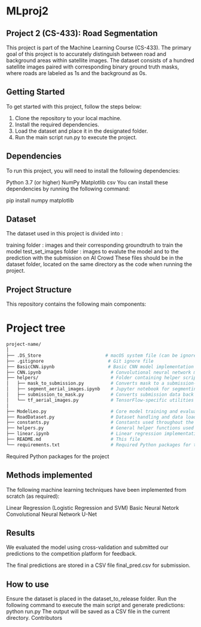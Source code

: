 # MLproj2

## Project 2 (CS-433): Road Segmentation
This project is part of the Machine Learning Course (CS-433). The primary goal of this project is to accurately distinguish between road and background areas within satellite images. The dataset consists of a hundred satellite images paired with corresponding binary ground truth masks, where roads are labeled as 1s and the background as 0s. 

## Getting Started
To get started with this project, follow the steps below:

1. Clone the repository to your local machine.
2. Install the required dependencies.
3. Load the dataset and place it in the designated folder.
4. Run the main script run.py to execute the project.

## Dependencies
To run this project, you will need to install the following dependencies:

Python 3.7 (or higher)
NumPy
Matplotlib
csv
You can install these dependencies by running the following command:

pip install numpy matplotlib

## Dataset
The dataset used in this project is divided into :

training folder : images and their corresponding groundtruth to train the model
test_set_images folder : images to evalute the model and to the prediction with the submission on AI Crowd
These files should be in the dataset folder, located on the same directory as the code when running the project.

## Project Structure
This repository contains the following main components:

# Project tree

```bash
project-name/
│
├── .DS_Store                        # macOS system file (can be ignored)
├── .gitignore                        # Git ignore file
├── BasicCNN.ipynb                    # Basic CNN model implementation (for experimentation)
├── CNN.ipynb                          # Convolutional neural network model for the main task
├── helpers/                           # Folder containing helper scripts for different tasks
│   ├── mask_to_submission.py          # Converts mask to a submission-ready format
│   ├── segment_aerial_images.ipynb    # Jupyter notebook for segmenting aerial images
│   ├── submission_to_mask.py          # Converts submission data back into a mask format
│   └── tf_aerial_images.py            # TensorFlow-specific utilities for processing aerial images
│
├── ModelLeo.py                        # Core model training and evaluation code (main model)
├── RoadDataset.py                     # Dataset handling and data loading utilities
├── constants.py                       # Constants used throughout the project (e.g., paths, configuration)
├── helpers.py                         # General helper functions used across the project
├── linear.ipynb                       # Linear regression implementation for experimentation or alternative model
├── README.md                          # This file
└── requirements.txt                   # Required Python packages for the project can i use this code ?
```


Required Python packages for the project

## Methods implemented
The following machine learning techniques have been implemented from scratch (as required):

Linear Regression (Logistic Regression and SVM)
Basic Neural Netork 
Convolutional Neural Network 
U-Net 


## Results
We evaluated the model using cross-validation and submitted our predictions to the competition platform for feedback.

The final predictions are stored in a CSV file final_pred.csv for submission.


## How to use
Ensure the dataset is placed in the dataset_to_release folder.
Run the following command to execute the main script and generate predictions:
python run.py
The output will be saved as a CSV file in the current directory.
Contributors
